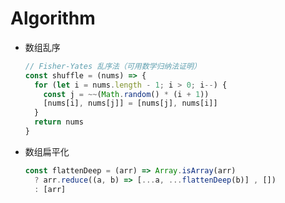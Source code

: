 # Algorithm

* 数组乱序

  ```javascript
  // Fisher-Yates 乱序法（可用数学归纳法证明）
  const shuffle = (nums) => {
    for (let i = nums.length - 1; i > 0; i--) {
      const j = ~~(Math.random() * (i + 1))
      [nums[i], nums[j]] = [nums[j], nums[i]]
    }
    return nums
  }
  ```

* 数组扁平化

  ```javascript
  const flattenDeep = (arr) => Array.isArray(arr)
    ? arr.reduce((a, b) => [...a, ...flattenDeep(b)] , [])
    : [arr]
  ```